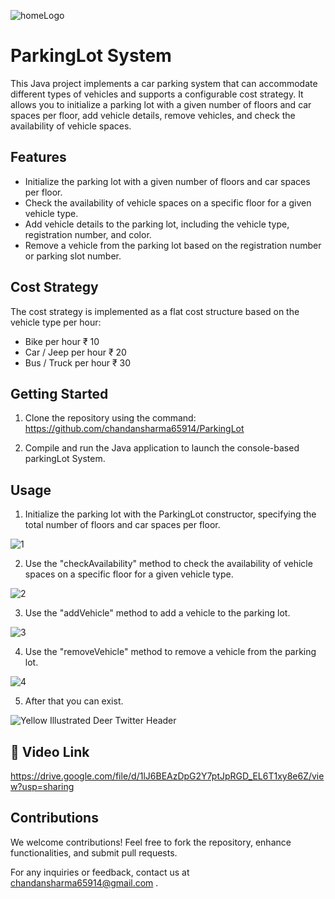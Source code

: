 
![homeLogo](https://github.com/chandansharma65914/ParkingLot/assets/109021997/b40c9e7f-65f4-4a53-9400-eb84cba4018c)

# ParkingLot System

This Java project implements a car parking system that can accommodate different types of vehicles and supports a configurable cost strategy. It allows you to initialize a parking lot with a given number of floors and car spaces per floor, add vehicle details, remove vehicles, and check the availability of vehicle spaces.


## Features

- Initialize the parking lot with a given number of floors and car spaces per floor.
- Check the availability of vehicle spaces on a specific floor for a given vehicle type.
- Add vehicle details to the parking lot, including the vehicle type, registration number, and color.
- Remove a vehicle from the parking lot based on the registration number or parking slot number.


## Cost Strategy

The cost strategy is implemented as a flat cost structure based on the vehicle type per hour:
- Bike per hour ₹ 10
- Car / Jeep per hour ₹ 20
- Bus / Truck per hour ₹ 30
## Getting Started

1. Clone the repository using the command:
   https://github.com/chandansharma65914/ParkingLot

2. Compile and run the Java application to launch the console-based parkingLot System.
   

## Usage
1. Initialize the parking lot with the ParkingLot constructor, specifying the total number of floors and car spaces per floor.

![1](https://github.com/chandansharma65914/ParkingLot/assets/109021997/f3f37f4a-608a-4896-b0e4-4de39d2e726e)

2. Use the "checkAvailability" method to check the availability of vehicle spaces on a specific floor for a given vehicle type.

![2](https://github.com/chandansharma65914/ParkingLot/assets/109021997/7963e266-3e9f-46f3-99df-5fe74519bc08)




3. Use the "addVehicle" method to add a vehicle to  the parking lot.

![3](https://github.com/chandansharma65914/ParkingLot/assets/109021997/ad2fe668-b96f-4144-8eb6-e11f8f827738)


4. Use the "removeVehicle" method to remove a vehicle from the parking lot.

![4](https://github.com/chandansharma65914/ParkingLot/assets/109021997/b507d37d-0c9f-4861-b8dc-27181ffc158e)




5. After that you can exist.

![Yellow Illustrated Deer Twitter Header](https://github.com/chandansharma65914/ParkingLot/assets/109021997/e30896be-36d9-45e0-adec-2afcb9a9e801)







## 🔗 Video Link
https://drive.google.com/file/d/1lJ6BEAzDpG2Y7ptJpRGD_EL6T1xy8e6Z/view?usp=sharing


##  Contributions

We welcome contributions! Feel free to fork the repository, enhance functionalities, and submit pull requests.



For any inquiries or feedback, contact us at chandansharma65914@gmail.com .




